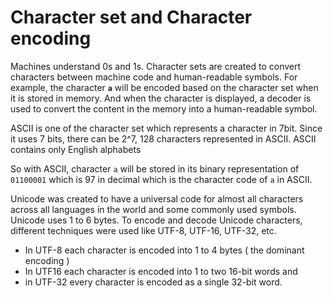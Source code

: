 # Character set and Character encoding

Machines understand 0s and 1s. Character sets are created to convert characters between machine code and human-readable symbols. For example, the character **`a`** will be encoded based on the character set when it is stored in memory. And when the character is displayed, a decoder is used to convert the content in the memory into a human-readable symbol.

ASCII is one of the character set which represents a character in 7bit. Since it uses 7 bits, there can be 2^7, 128 characters represented in ASCII. ASCII contains only English alphabets

So with ASCII, character `a` will be stored in its binary representation of  `01100001` which is 97 in decimal which is the character code of `a` in ASCII.

Unicode was created to have a universal code for almost all characters across all languages in the world and some commonly used symbols. Unicode uses 1 to 6 bytes. To encode and decode Unicode characters, different techniques were used like UTF-8, UTF-16, UTF-32, etc.

- In UTF-8 each character is encoded into 1 to 4 bytes ( the dominant encoding )
- In UTF16 each character is encoded into 1 to two 16-bit words and
- in UTF-32 every character is encoded as a single 32-bit word.
